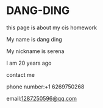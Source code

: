 # DANG-DING

this page is about my cis homework

 My name is dang ding
 
 My nickname is serena
 
 I am 20 years ago
 
contact me

phone number:+1 6269750268

email:1287250596@qq.com
